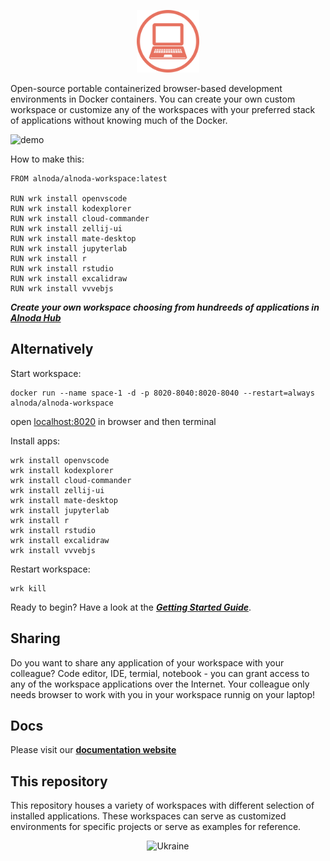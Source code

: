 <p align="center">
  <img src="img/alnoda-red.svg" alt="Alnoda logo" width="100">
</p> 

Open-source portable containerized browser-based development environments in Docker containers. You can create your own 
custom workspace or customize any of the workspaces with your preferred stack of applications without knowing much of the Docker.

![demo](img/wrk-demo.gif)

How to make this: 

```
FROM alnoda/alnoda-workspace:latest

RUN wrk install openvscode
RUN wrk install kodexplorer
RUN wrk install cloud-commander
RUN wrk install zellij-ui
RUN wrk install mate-desktop
RUN wrk install jupyterlab
RUN wrk install r
RUN wrk install rstudio
RUN wrk install excalidraw
RUN wrk install vvvebjs
```

__*Create your own workspace choosing from hundreeds of applications in [Alnoda Hub](https://alnoda.org/)*__ 

## Alternatively 

Start workspace: 

```
docker run --name space-1 -d -p 8020-8040:8020-8040 --restart=always alnoda/alnoda-workspace
```

open [localhost:8020](http://localhost:8020) in browser and then terminal

Install apps: 

```
wrk install openvscode
wrk install kodexplorer
wrk install cloud-commander
wrk install zellij-ui
wrk install mate-desktop
wrk install jupyterlab
wrk install r
wrk install rstudio
wrk install excalidraw
wrk install vvvebjs
```

Restart workspace:

```
wrk kill
```

Ready to begin? Have a look at the [__*Getting Started Guide*__](https://docs.alnoda.org/get-started/launch-workspace/).

## Sharing 

Do you want to share any application of your workspace with your colleague? Code editor, IDE, termial, notebook - you can grant access to any of the workspace 
applications over the Internet. Your colleague only needs browser to work with you in your workspace runnig on your laptop! 

## Docs

Please visit our [**documentation website**](https://docs.alnoda.org)

## This repository

This repository houses a variety of workspaces with different selection of installed applications. These workspaces can serve as customized environments 
for specific projects or serve as examples for reference.


<p align="center">
  <img src="img/stand_with_ukraine.png" alt="Ukraine" width="250">
</p> 
